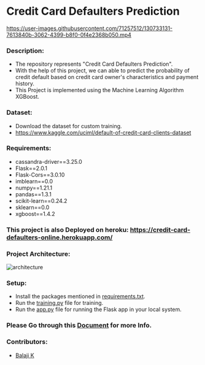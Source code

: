 
# Credit Card Defaulters Prediction


https://user-images.githubusercontent.com/71257512/130733131-7613840b-3062-4399-b8f0-0f4e2368b050.mp4

### Description:
- The repository represents "Credit Card Defaulters Prediction".
- With the help of this project, we can able to predict the probability of credit default based on credit card owner's characteristics and payment history.
- This Project is implemented using the Machine Learning Algorithm XGBoost.


### Dataset:
- Download the dataset for custom training.
- https://www.kaggle.com/uciml/default-of-credit-card-clients-dataset

### Requirements:
- cassandra-driver==3.25.0
- Flask==2.0.1
- Flask-Cors==3.0.10
- imblearn==0.0
- numpy==1.21.1
- pandas==1.3.1
- scikit-learn==0.24.2
- sklearn==0.0
- xgboost==1.4.2

### This project is also Deployed on heroku: https://credit-card-defaulters-online.herokuapp.com/
### Project Architecture:
![architecture](https://user-images.githubusercontent.com/71257512/130731860-f8b5b1c1-5bc1-4a0d-9ad6-307522a5c722.png)

### Setup:
- Install the packages mentioned in [requirements.txt](https://github.com/sudharsanbaskars/CreditCardDefaultersPrediction/blob/main/requirements.txt).
- Run the [training.py](https://github.com/sudharsanbaskars/CreditCardDefaultersPrediction/blob/main/training.py) file for training.
- Run the [app.py](https://github.com/sudharsanbaskars/CreditCardDefaultersPrediction/blob/main/app.py) file for running the Flask app in your local system.

### Please Go through this [Document](https://docs.google.com/document/d/1FUak7BSp467CnqKWBxS8ZbsCquiqKriw/edit?usp=sharing&ouid=104052966349863954359&rtpof=true&sd=true) for more Info.

### Contributors:
- [Balaji K](https://www.linkedin.com/in/balaji-k-3127a01ab/)
